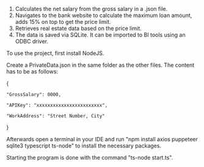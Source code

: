 1) Calculates the net salary from the gross salary in a .json file.
2) Navigates to the bank website to calculate the maximum loan amount, adds 15% on top to get the price limit.
3) Retrieves real estate data based on the price limit.
4) The data is saved via SQLite. It can be imported to BI tools using an ODBC driver.

To use the project, first install NodeJS.

Create a PrivateData.json in the same folder as the other files. The content has to be as follows:

{

    "GrossSalary": 0000,
    
    "APIKey": "xxxxxxxxxxxxxxxxxxxxxxxx",
    
    "WorkAddress": "Street Number, City"
    
}

Afterwards open a terminal in your IDE and run "npm install axios puppeteer sqlite3 typescript ts-node" to install the necessary packages.

Starting the program is done with the command "ts-node start.ts".
